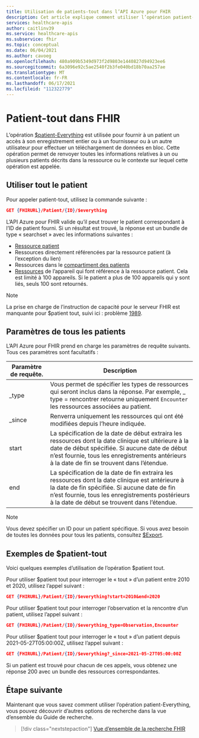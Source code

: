 ```yaml
---
title: Utilisation de patients-tout dans l’API Azure pour FHIR
description: Cet article explique comment utiliser l’opération patient-tout dans l’API Azure pour FHIR
services: healthcare-apis
author: caitlinv39
ms.service: healthcare-apis
ms.subservice: fhir
ms.topic: conceptual
ms.date: 06/04/2021
ms.author: cavoeg
ms.openlocfilehash: 480a909b5349d973f2d9803e1440827d94923ee6
ms.sourcegitcommit: 6a3096e92c5ae2540f2b3fe040bd18b70aa257ae
ms.translationtype: MT
ms.contentlocale: fr-FR
ms.lasthandoff: 06/17/2021
ms.locfileid: "112322779"
---
```

# <a name="patient-everything-in-fhir"></a>Patient-tout dans FHIR

L’opération [$patient-Everything](https://www.hl7.org/fhir/patient-operation-everything.html) est utilisée pour fournir à un patient un accès à son enregistrement entier ou à un fournisseur ou à un autre utilisateur pour effectuer un téléchargement de données en bloc. Cette opération permet de renvoyer toutes les informations relatives à un ou plusieurs patients décrits dans la ressource ou le contexte sur lequel cette opération est appelée.  

## <a name="use-patient-everything"></a>Utiliser tout le patient
Pour appeler patient-tout, utilisez la commande suivante :

```json
GET {FHIRURL}/Patient/{ID}/$everything
```
L’API Azure pour FHIR valide qu’il peut trouver le patient correspondant à l’ID de patient fourni. Si un résultat est trouvé, la réponse est un bundle de type « searchset » avec les informations suivantes : 
* [Ressource patient](https://www.hl7.org/fhir/patient.html) 
*  Ressources directement référencées par la ressource patient (à l’exception du lien) 
*  Ressources dans le [compartiment des patients](https://www.hl7.org/fhir/compartmentdefinition-patient.html)
*  [Ressources](https://www.hl7.org/fhir/device.html) de l’appareil qui font référence à la ressource patient. Cela est limité à 100 appareils. Si le patient a plus de 100 appareils qui y sont liés, seuls 100 sont retournés. 

 
> [!Note]
> La prise en charge de l’instruction de capacité pour le serveur FHIR est manquante pour $patient tout, suivi ici : problème [1989](https://github.com/microsoft/fhir-server/issues/1989). 


## <a name="patient-everything-parameters"></a>Paramètres de tous les patients
L’API Azure pour FHIR prend en charge les paramètres de requête suivants. Tous ces paramètres sont facultatifs :

|Paramètre de requête.        |  Description|
|-----------------------|------------|
| \_type | Vous permet de spécifier les types de ressources qui seront inclus dans la réponse. Par exemple, \_ type = rencontrer retourne uniquement `Encounter` les ressources associées au patient. |
| \_since | Renverra uniquement les ressources qui ont été modifiées depuis l’heure indiquée. |
| start | La spécification de la date de début extraira les ressources dont la date clinique est ultérieure à la date de début spécifiée. Si aucune date de début n’est fournie, tous les enregistrements antérieurs à la date de fin se trouvent dans l’étendue. |
| end | La spécification de la date de fin extraira les ressources dont la date clinique est antérieure à la date de fin spécifiée. Si aucune date de fin n’est fournie, tous les enregistrements postérieurs à la date de début se trouvent dans l’étendue. |

> [!Note]
> Vous devez spécifier un ID pour un patient spécifique. Si vous avez besoin de toutes les données pour tous les patients, consultez [$Export](export-data.md). 


## <a name="examples-of-patient-everything"></a>Exemples de $patient-tout 

Voici quelques exemples d’utilisation de l’opération $patient tout. 

Pour utiliser $patient tout pour interroger le « tout » d’un patient entre 2010 et 2020, utilisez l’appel suivant : 

```json
GET {FHIRURL}/Patient/{ID}/$everything?start=2010&end=2020
``` 

Pour utiliser $patient tout pour interroger l’observation et la rencontre d’un patient, utilisez l’appel suivant : 
```json
GET {FHIRURL}/Patient/{ID}/$everything_type=Observation,Encounter 
```

Pour utiliser $patient tout pour interroger le « tout » d’un patient depuis 2021-05-27T05:00:00Z, utilisez l’appel suivant : 

```json
GET {FHIRURL}/Patient/{ID}/$everything?_since=2021-05-27T05:00:00Z 
```

Si un patient est trouvé pour chacun de ces appels, vous obtenez une réponse 200 avec un bundle des ressources correspondantes.

## <a name="next-step"></a>Étape suivante
Maintenant que vous savez comment utiliser l’opération patient-Everything, vous pouvez découvrir d’autres options de recherche dans la vue d’ensemble du Guide de recherche.

>[!div class="nextstepaction"]
>[Vue d’ensemble de la recherche FHIR](overview-of-search.md)